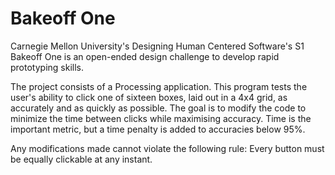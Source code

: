 # Bakeoff One

Carnegie Mellon University's Designing Human Centered Software's S1 Bakeoff One is an open-ended design challenge to develop rapid prototyping skills.

The project consists of a Processing application. This program tests the user's ability to click one of sixteen boxes, laid out in a 4x4 grid, as accurately and as quickly as possible. The goal is to modify the code to minimize the time between clicks while maximising accuracy. Time is the important metric, but a time penalty is added to accuracies below 95%.

Any modifications made cannot violate the following rule: Every button must be equally clickable at any instant.
